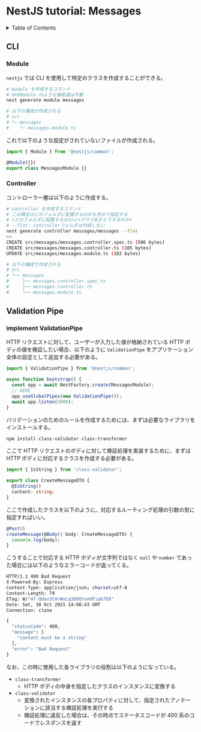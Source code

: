 # NestJS tutorial: Messages

<!-- START doctoc generated TOC please keep comment here to allow auto update -->
<!-- DON'T EDIT THIS SECTION, INSTEAD RE-RUN doctoc TO UPDATE -->
<details>
<summary>Table of Contents</summary>

- [NestJS tutorial: Messages](#nestjs-tutorial-messages)
  - [CLI](#cli)
    - [Module](#module)
    - [Controller](#controller)
  - [Validation Pipe](#validation-pipe)
    - [implement ValidationPipe](#implement-validationpipe)

</details>
<!-- END doctoc generated TOC please keep comment here to allow auto update -->

## CLI

### Module

`nestjs` では CLI を使用して特定のクラスを作成することができる。

```bash
# module を作成するコマンド
# XXXModule のような接尾語は不要
nest generate module messages

# 以下の構成が作成される
# src
# └─ messages
#    └─ messages.module.ts
```

これで以下のような設定がされていないファイルが作成される。

```ts
import { Module } from '@nestjs/common';

@Module({})
export class MessagesModule {}
```

### Controller

コントローラー層は以下のように作成する。

```bash
# controller を作成するコマンド
# この場合はどのフォルダに配置するのかも含めて指定する
# <どのフォルダに配置するのか>/<クラス名をどうするのか>
# --flat: controllerフォルダは作成しない
nest generate controller messages/messages --flat
>>
CREATE src/messages/messages.controller.spec.ts (506 bytes)
CREATE src/messages/messages.controller.ts (105 bytes)
UPDATE src/messages/messages.module.ts (182 bytes)

# 以下の構成で作成される
# src
# └── messages
#     ├── messages.controller.spec.ts
#     ├── messages.controller.ts
#     └── messages.module.ts
```

## Validation Pipe

### implement ValidationPipe

HTTP リクエストに対して、ユーザーが入力した値が格納されている HTTP ボディの値を検証したい場合、以下のように `ValidationPipe` をアプリケーション全体の設定として追加する必要がある。

```ts
import { ValidationPipe } from '@nestjs/common';

async function bootstrap() {
  const app = await NestFactory.create(MessagesModule);
  // HERE
  app.useGlobalPipes(new ValidationPipe());
  await app.listen(3000);
}
```

バリデーションのためのルールを作成するためには、まずは必要なライブラリをインストールする。

```bash
npm install class-validator class-transformer
```

ここで HTTP リクエストのボディに対して検証処理を実装するために、まずは HTTP ボディに対応するクラスを作成する必要がある。

```ts
import { IsString } from 'class-validator';

export class CreateMessageDTO {
  @IsString()
  content: string;
}
```

ここで作成したクラスを以下のように、対応するルーティング処理の引数の型に指定すればいい。

```ts
@Post()
createMessage(@Body() body: CreateMessageDTO) {
  console.log(body);
}
```

こうすることで対応する HTTP ボディが文字列ではなく `null` や `number` であった場合には以下のようなエラーコードが返ってくる。

```bash
HTTP/1.1 400 Bad Request
X-Powered-By: Express
Content-Type: application/json; charset=utf-8
Content-Length: 79
ETag: W/"4f-Qdav3CHrWuLq389QYvm9FiaGfE0"
Date: Sat, 30 Oct 2021 14:08:43 GMT
Connection: close

{
  "statusCode": 400,
  "message": [
    "content must be a string"
  ],
  "error": "Bad Request"
}
```

なお、この時に使用した各ライブラリの役割は以下のようになっている。

- `class-transformer`
  - HTTP ボディの中身を指定したクラスのインスタンスに変換する
- `class-validator`
  - 変換されたインスタンスの各プロパティに対して、指定されたアノテーションに該当する検証処理を実行する
  - 検証処理に違反した場合は、その時点でステータスコードが 400 系のコードでレスポンスを返す
